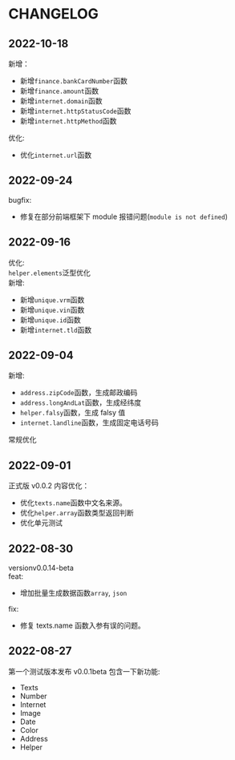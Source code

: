 # CHANGELOG

## 2022-10-18

新增：

- 新增`finance.bankCardNumber`函数
- 新增`finance.amount`函数
- 新增`internet.domain`函数
- 新增`internet.httpStatusCode`函数
- 新增`internet.httpMethod`函数

优化:

- 优化`internet.url`函数

## 2022-09-24

bugfix:

- 修复在部分前端框架下 module 报错问题(`module is not defined`)

## 2022-09-16

优化:  
`helper.elements`泛型优化  
新增:

- 新增`unique.vrm`函数
- 新增`unique.vin`函数
- 新增`unique.id`函数
- 新增`internet.tld`函数

## 2022-09-04

新增:

- `address.zipCode`函数，生成邮政编码
- `address.longAndLat`函数，生成经纬度
- `helper.falsy`函数，生成 falsy 值
- `internet.landline`函数，生成固定电话号码

常规优化

## 2022-09-01

正式版 v0.0.2 内容优化：

- 优化`texts.name`函数中文名来源。
- 优化`helper.array`函数类型返回判断
- 优化单元测试

## 2022-08-30

versionv0.0.14-beta  
feat:

- 增加批量生成数据函数`array`, `json`

fix:

- 修复 texts.name 函数入参有误的问题。

## 2022-08-27

第一个测试版本发布 v0.0.1beta 包含一下新功能:

- Texts
- Number
- Internet
- Image
- Date
- Color
- Address
- Helper
